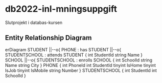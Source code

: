 # db2022-inl-mningsuppgift
Slutprojekt i databas-kursen

## Entity Relationship Diagram

erDiagram
	STUDENT ||--o{ PHONE : has
	STUDENT ||--o{ STUDENTSCHOOL : attends
	STUDENT {
		int StudentId
		string Name
	}
	SCHOOL ||--o{ STUDENTSCHOOL : enrolls
	SCHOOL {
		int SchoolId
		string Name
		string City
	}
	PHONE {
		int PhoneId
		int StudentId
		tinyint IsHome
		tinyint IsJob
		tinyint IsMobile
		string Number
	}
	STUDENTSCHOOL {
		int StudentId
		int SchoolId
	}
